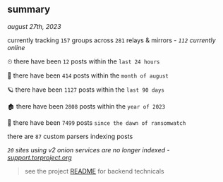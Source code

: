 
## summary
_august 27th, 2023_

currently tracking `157` groups across `281` relays & mirrors - _`112` currently online_

⏲ there have been `12` posts within the `last 24 hours`

🦈 there have been `414` posts within the `month of august`

🪐 there have been `1127` posts within the `last 90 days`

🏚 there have been `2808` posts within the `year of 2023`

🦕 there have been `7499` posts `since the dawn of ransomwatch`

there are `87` custom parsers indexing posts

_`20` sites using v2 onion services are no longer indexed - [support.torproject.org](https://support.torproject.org/onionservices/v2-deprecation/)_

> see the project [README](https://github.com/joshhighet/ransomwatch#ransomwatch--) for backend technicals

